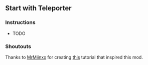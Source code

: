 ## Start with Teleporter

### Instructions
- TODO


### Shoutouts
Thanks to [MrMiinxx](https://www.youtube.com/@mrmiinxx1877) for creating [this](https://www.youtube.com/watch?v=4Q7Zp5K2ywI) tutorial that inspired this mod.

